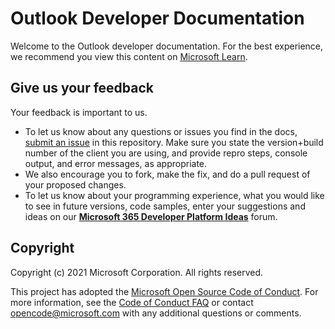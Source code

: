 # Outlook Developer Documentation

Welcome to the Outlook developer documentation. For the best experience, we recommend you view this content on [Microsoft Learn](https://learn.microsoft.com/outlook).

## Give us your feedback

Your feedback is important to us.

- To let us know about any questions or issues you find in the docs, [submit an issue](https://github.com/OfficeDev/outlook-dev-docs/issues) in this repository. Make sure you state the version+build number of the client you are using, and provide repro steps, console output, and error messages, as appropriate.
- We also encourage you to fork, make the fix, and do a pull request of your proposed changes.
- To let us know about your programming experience, what you would like to see in future versions, code samples, enter your suggestions and ideas on our [**Microsoft 365 Developer Platform Ideas**](https://aka.ms/m365dev-suggestions) forum.

## Copyright

Copyright (c) 2021 Microsoft Corporation. All rights reserved.

This project has adopted the [Microsoft Open Source Code of Conduct](https://opensource.microsoft.com/codeofconduct/). For more information, see the [Code of Conduct FAQ](https://opensource.microsoft.com/codeofconduct/faq/) or contact [opencode@microsoft.com](mailto:opencode@microsoft.com) with any additional questions or comments.
